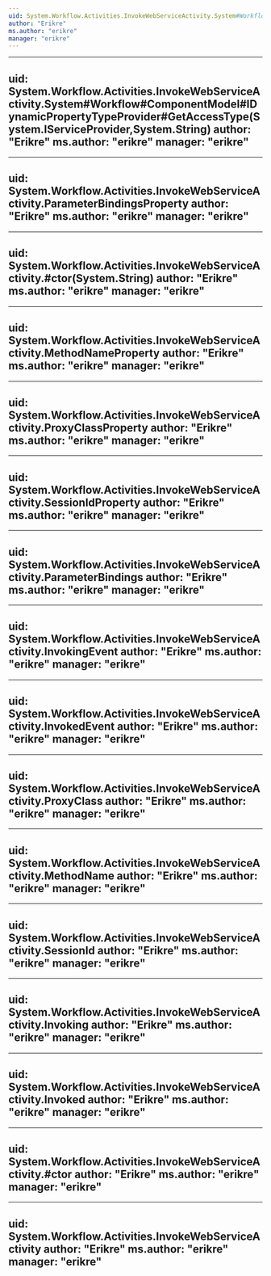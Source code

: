 ```yaml
---
uid: System.Workflow.Activities.InvokeWebServiceActivity.System#Workflow#ComponentModel#IDynamicPropertyTypeProvider#GetPropertyType(System.IServiceProvider,System.String)
author: "Erikre"
ms.author: "erikre"
manager: "erikre"
---
```


---
uid: System.Workflow.Activities.InvokeWebServiceActivity.System#Workflow#ComponentModel#IDynamicPropertyTypeProvider#GetAccessType(System.IServiceProvider,System.String)
author: "Erikre"
ms.author: "erikre"
manager: "erikre"
---

---
uid: System.Workflow.Activities.InvokeWebServiceActivity.ParameterBindingsProperty
author: "Erikre"
ms.author: "erikre"
manager: "erikre"
---

---
uid: System.Workflow.Activities.InvokeWebServiceActivity.#ctor(System.String)
author: "Erikre"
ms.author: "erikre"
manager: "erikre"
---

---
uid: System.Workflow.Activities.InvokeWebServiceActivity.MethodNameProperty
author: "Erikre"
ms.author: "erikre"
manager: "erikre"
---

---
uid: System.Workflow.Activities.InvokeWebServiceActivity.ProxyClassProperty
author: "Erikre"
ms.author: "erikre"
manager: "erikre"
---

---
uid: System.Workflow.Activities.InvokeWebServiceActivity.SessionIdProperty
author: "Erikre"
ms.author: "erikre"
manager: "erikre"
---

---
uid: System.Workflow.Activities.InvokeWebServiceActivity.ParameterBindings
author: "Erikre"
ms.author: "erikre"
manager: "erikre"
---

---
uid: System.Workflow.Activities.InvokeWebServiceActivity.InvokingEvent
author: "Erikre"
ms.author: "erikre"
manager: "erikre"
---

---
uid: System.Workflow.Activities.InvokeWebServiceActivity.InvokedEvent
author: "Erikre"
ms.author: "erikre"
manager: "erikre"
---

---
uid: System.Workflow.Activities.InvokeWebServiceActivity.ProxyClass
author: "Erikre"
ms.author: "erikre"
manager: "erikre"
---

---
uid: System.Workflow.Activities.InvokeWebServiceActivity.MethodName
author: "Erikre"
ms.author: "erikre"
manager: "erikre"
---

---
uid: System.Workflow.Activities.InvokeWebServiceActivity.SessionId
author: "Erikre"
ms.author: "erikre"
manager: "erikre"
---

---
uid: System.Workflow.Activities.InvokeWebServiceActivity.Invoking
author: "Erikre"
ms.author: "erikre"
manager: "erikre"
---

---
uid: System.Workflow.Activities.InvokeWebServiceActivity.Invoked
author: "Erikre"
ms.author: "erikre"
manager: "erikre"
---

---
uid: System.Workflow.Activities.InvokeWebServiceActivity.#ctor
author: "Erikre"
ms.author: "erikre"
manager: "erikre"
---

---
uid: System.Workflow.Activities.InvokeWebServiceActivity
author: "Erikre"
ms.author: "erikre"
manager: "erikre"
---
